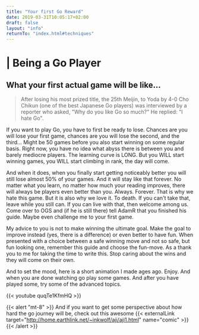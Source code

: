 ```yaml
---
title: "Your first Go Reward"
date: 2019-03-31T10:05:17+02:00
draft: false
layout: "info"
returnTo: "index.html#techniques"
---
```


# | Being a Go Player
## What your first actual game will be like...

> After losing his most prized title, the 25th Meijin, to Yoda by 4-0 Cho Chikun (one of the best Japanese Go players) was interviewed by a reporter who asked, "Why do you like Go so much?"
He replied: "I hate Go".

If you want to play Go, you have to first be ready to lose. Chances are you will lose your first game, chances are you will lose the second, and the third... Might be 50 games before you also start winning on some regular basis. Right now, you have no idea what abyss there is between you and barely mediocre players. The learning curve is LONG. But you WILL start winning games, you WILL start climbing in rank, the day will come.

And when it does, when you finally start getting noticeably better you will still lose almost 50% of your games. And it will stay like that forever. No matter what you learn, no matter how much your reading improves, there will always be players even better than you. Always. Forever. That is why we hate this game. But it is also why we love it. To death. If you can't take that, leave while you still can. If you can live with that, then welcome among us. Come over to OGS and (if he is still there) tell AdamR that you finished his guide. Maybe even challenge me to your first game.

My advice to you is not to make winning the ultimate goal. Make the goal to improve instead (yes, there is a difference) or even better to have fun. When presented with a choice between a safe winning move and not so safe, but fun looking one, remember this guide and choose the fun-move. As a thank you to me for taking the time to write this. Stop caring about the wins and they will come on their own.

And to set the mood, here is a short animation I made ages ago. Enjoy. And when you are done watching go play some games. And after you have played some, try some of the advanced topics.

{{< youtube quqTe1KfmHQ >}}

{{< alert "mt-8" >}} 
And if you want to get some perspective about how hard the go journey will be, check out this awesome {{< externalLink target="http://home.earthlink.net/~inkwolf/aji/aji1.html" name="comic" >}}
{{< /alert >}} 	